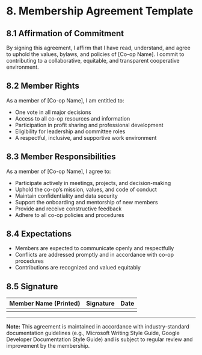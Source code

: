 # 8. Membership Agreement Template

## 8.1 Affirmation of Commitment
By signing this agreement, I affirm that I have read, understand, and agree to uphold the values, bylaws, and policies of [Co-op Name]. I commit to contributing to a collaborative, equitable, and transparent cooperative environment.

## 8.2 Member Rights
As a member of [Co-op Name], I am entitled to:
- One vote in all major decisions
- Access to all co-op resources and information
- Participation in profit sharing and professional development
- Eligibility for leadership and committee roles
- A respectful, inclusive, and supportive work environment

## 8.3 Member Responsibilities
As a member of [Co-op Name], I agree to:
- Participate actively in meetings, projects, and decision-making
- Uphold the co-op’s mission, values, and code of conduct
- Maintain confidentiality and data security
- Support the onboarding and mentorship of new members
- Provide and receive constructive feedback
- Adhere to all co-op policies and procedures

## 8.4 Expectations
- Members are expected to communicate openly and respectfully
- Conflicts are addressed promptly and in accordance with co-op procedures
- Contributions are recognized and valued equitably

## 8.5 Signature

| Member Name (Printed) | Signature           | Date       |
|----------------------|---------------------|------------|
|                      |                     |            |

---

**Note:** This agreement is maintained in accordance with industry-standard documentation guidelines (e.g., Microsoft Writing Style Guide, Google Developer Documentation Style Guide) and is subject to regular review and improvement by the membership.
